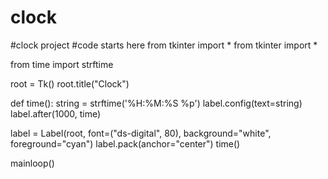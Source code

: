 # clock
#clock project
#code starts here
from tkinter import *
from tkinter import *

from time import strftime

root = Tk()
root.title("Clock")

def time():
    string = strftime('%H:%M:%S %p')
    label.config(text=string)
    label.after(1000, time)

label = Label(root, font=("ds-digital", 80), background="white", foreground="cyan")
label.pack(anchor="center")
time()

mainloop()
